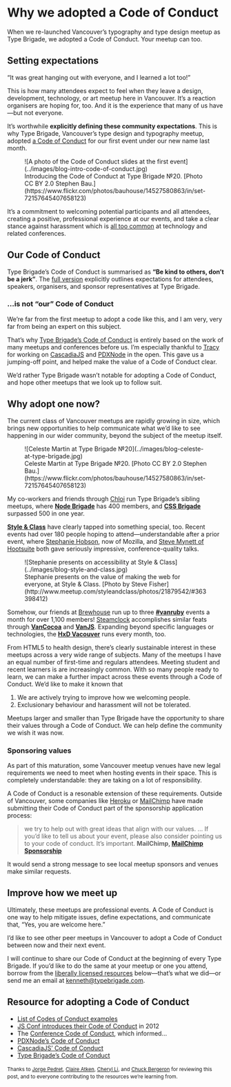 # Why we adopted a Code of&nbsp;Conduct

<p class="epigraph">When we re-launched Vancouver’s typography and type design meetup as Type Brigade, we adopted a Code of Conduct. Your meetup can too.</p>

## Setting expectations

“It was great hanging out with everyone, and I learned a lot too!”

This is how many attendees expect to feel when they leave a design, development, technology, or art meetup here in Vancouver. It’s a reaction organisers are hoping for, too. And it is the experience that many of us have—but not everyone.

It’s worthwhile __explicitly defining these community expectations__. This is why Type Brigade, Vancouver’s type design and typography meetup, adopted [a Code of Conduct](http://typebrigade.com/code-of-conduct) for our first event under our new name last month.

<figure>
![A photo of the Code of Conduct slides at the first event](../images/blog-intro-code-of-conduct.jpg)
<figcaption>Introducing the Code of Conduct at Type Brigade №20. [Photo CC BY 2.0 Stephen Bau.](https://www.flickr.com/photos/bauhouse/14527580863/in/set-72157645407658123)</figcaption>
</figure>

It’s a commitment to welcoming potential participants and all attendees, creating a positive, professional experience at our events, and take a clear stance against harassment which is [all too common](http://adainitiative.org/what-we-do/conference-policies/) at technology and related conferences.

## Our Code of Conduct

Type Brigade’s Code of Conduct is summarised as __“Be kind to others, don’t be a jerk”__. The [full version](http://typebrigade.com/code-of-conduct) explicitly outlines expectations for attendees, speakers, organisers, and sponsor representatives at Type Brigade.

### …is not “our” Code of Conduct

We’re far from the first meetup to adopt a code like this, and I am very, very far from being an expert on this subject.

That’s why [Type Brigade’s Code of Conduct](http://typebrigade.com/code-of-conduct) is entirely based on the work of many meetups and conferences before us. I’m especially thankful to [Tracy](https://twitter.com/hackygolucky) for working on  [CascadiaJS](http://cascadiajs.com) and [PDXNode](http://www.meetup.com/pdxnode) in the open. This gave us a jumping-off point, and helped make the value of a Code of Conduct clear.

We’d rather Type Brigade wasn’t notable for adopting a Code of Conduct, and hope other meetups that we look up to follow suit.

## Why adopt one now?

The current class of Vancouver meetups are rapidly growing in size, which brings new opportunities to help communicate what we’d like to see happening in our wider community, beyond the subject of the meetup itself.

<figure class="figure--breakout">
![Celeste Martin at Type Brigade №20](../images/blog-celeste-at-type-brigade.jpg)
<figcaption>Celeste Martin at Type Brigade №20. [Photo CC BY 2.0 Stephen Bau.](https://www.flickr.com/photos/bauhouse/14527580863/in/set-72157645407658123)</figcaption>
</figure>

My co-workers and friends through [Chloi](http://chloi.io) run Type Brigade’s sibling meetups, where __[Node Brigade](http://meetup.com/node-brigade-vancouver)__ has 400 members, and __[CSS Brigade](http://cssbrigade.com)__ surpassed 500 in one year.

__[Style & Class](http://www.meetup.com/styleandclass)__ have clearly tapped into something special, too. Recent events had over 180 people hoping to attend—understandable after a prior event, where [Stephanie Hobson](https://twitter.com/stephaniehobson), now of Mozilla, and [Steve Mynett of Hootsuite](https://twitter.com/SteveMynett) both gave seriously impressive, conference-quality talks.

<figure>
![Stephanie presents on accessibility at Style & Class](../images/blog-style-and-class.jpg)
<figcaption>
Stephanie presents on the value of making the web for everyone, at Style & Class. [Photo by Steve Fisher](http://www.meetup.com/styleandclass/photos/21879542/#363398412)
</figcaption>
</figure>

Somehow, our friends at [Brewhouse](http://brewhouse.io) run up to three __[#vanruby](http://vanruby.org)__ events a month for over 1,100 members! [Steamclock](http://www.steamclock.com/) accomplishes similar feats through  __[VanCocoa](http://www.vancocoa.com/)__ and __[VanJS](http://www.meetup.com/vancouver-javascript-developers/)__. Expanding beyond specific languages or technologies, the __[HxD Vacouver](http://www.meetup.com/HXD-Vancouver/)__ runs every month, too.

From HTML5 to health design, there’s clearly sustainable interest in these meetups across a very wide range of subjects. Many of the meetups I have an equal number of first-time and regulars attendees. Meeting student and recent learners is are increasingly common. With so many people ready to learn, we can make a further impact across these events through a Code of Conduct. We’d like to make it known that

1. We are actively trying to improve how we welcoming people.
2. Exclusionary behaviour and harassment will not be tolerated.

Meetups larger and smaller than Type Brigade have the opportunity to share their values through a Code of Conduct. We can help define the community we wish it was now.

### Sponsoring values

As part of this maturation, some Vancouver meetup venues have new legal requirements we need to meet when hosting events in their space. This is completely understandable: they are taking on a lot of responsibility.

A Code of Conduct is a resonable extension of these requirements. Outside of Vancouver, some companies like [Heroku](https://blog.heroku.com/archives/2013/12/11/code_of_conduct) or [MailChimp](http://mailchimp.com/about/sponsorship/) have made submitting their Code of Conduct part of the sponsorship application process:

> we try to help out with great ideas that align with our values. … If you’d like to tell us about your event, please also consider pointing us to your code of conduct. It’s important.
> __MailChimp, [MailChimp Sponsorship](http://mailchimp.com/about/sponsorship/)__

It would send a strong message to see local meetup sponsors and venues make similar requests.

## Improve how we meet up

Ultimately, these meetups are professional events. A Code of Conduct is one way to help mitigate issues, define expectations, and communicate that, “Yes, you are welcome here.”

I’d like to see other peer meetups in Vancouver to adopt a Code of Conduct between now and their next event.

I will continue to share our Code of Conduct at the beginning of every Type Brigade. If you’d like to do the same at your meetup or one you attend, borrow from the [liberally licensed resources](#resources) below—that’s what we did—or send me an email at [kenneth@typebrigade.com](mailto:kenneth@typebrigade.com).

<h2 id="resources">Resource for adopting a Code of Conduct</h2>

- [List of Codes of Conduct examples](http://indiewebcamp.com/code-of-conduct-examples)
- [JS Conf introduces their Code of Conduct](http://2012.jsconf.us/#/about) in 2012
- The [Conference Code of Conduct](http://confcodeofconduct.com/), which informed…
- [PDXNode’s Code of Conduct](https://github.com/PDXNode/pdxnode/blob/master/code-of-conduct.md)
- [CascadiaJS’ Code of Conduct](http://2014.cascadiajs.com/code-of-conduct.html)
- [Type Brigade’s Code of Conduct](http://typebrigade.com/code-of-conduct)

<small>Thanks to [Jorge Pedret](https://twitter.com/jorgepedret), [Claire Atken](https://twitter.com/claire_atkin), [Cheryl Li](https://twitter.com/cherylhjli), and [Chuck Bergeron](https://twitter.com/chuckbergeron) for reviewing this post, and to everyone contributing to the resources we’re learning&nbsp;from.</small>
